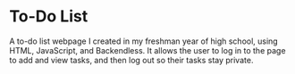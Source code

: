 # To-Do List
A to-do list webpage I created in my freshman year of high school, using HTML, JavaScript, and Backendless. It allows the user to log in to the page to add and view tasks, and then log out so their tasks stay private.
